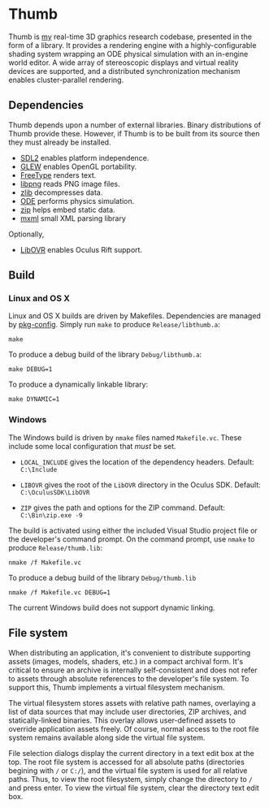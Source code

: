 # Thumb

Thumb is [my](http://kooima.net) real-time 3D graphics research codebase, presented in the form of a library. It provides a rendering engine with a highly-configurable shading system wrapping an ODE physical simulation with an in-engine world editor. A wide array of stereoscopic displays and virtual reality devices are supported, and a distributed synchronization mechanism enables cluster-parallel rendering.

## Dependencies

Thumb depends upon a number of external libraries. Binary distributions of Thumb provide these. However, if Thumb is to be built from its source then they must already be installed.

- [SDL2](http://www.libsdl.org) enables platform independence.
- [GLEW](http://glew.sourceforge.net) enables OpenGL portability.
- [FreeType](http://www.freetype.org) renders text.
- [libpng](http://www.libpng.org) reads PNG image files.
- [zlib](http://www.zlib.net) decompresses data.
- [ODE](http://ode.org) performs physics simulation.
- [zip](http://www.info-zip.org/Zip.html) helps embed static data.
- [mxml](http://www.minixml.org/) small XML parsing library

Optionally,

- [LibOVR](https://developer.oculus.com) enables Oculus Rift support.

## Build

### Linux and OS X

Linux and OS X builds are driven by Makefiles. Dependencies are managed by [pkg-config](http://www.freedesktop.org/wiki/Software/pkg-config/). Simply run `make` to produce `Release/libthumb.a`:

	make

To produce a debug build of the library `Debug/libthumb.a`:

	make DEBUG=1

To produce a dynamically linkable library:

	make DYNAMIC=1

### Windows

The Windows build is driven by `nmake` files named `Makefile.vc`. These include some local configuration that *must* be set.

- `LOCAL_INCLUDE` gives the location of the dependency headers. Default: `C:\Include`

- `LIBOVR` gives the root of the `LibOVR` directory in the Oculus SDK. Default: `C:\OculusSDK\LibOVR`

- `ZIP` gives the path and options for the ZIP command. Default: `C:\Bin\zip.exe -9`

The build is activated using either the included Visual Studio project file or the developer's command prompt. On the command prompt, use `nmake` to produce `Release/thumb.lib`:

	nmake /f Makefile.vc

To produce a debug build of the library `Debug/thumb.lib`

	nmake /f Makefile.vc DEBUG=1

The current Windows build does not support dynamic linking.

## File system

When distributing an application, it's convenient to distribute supporting assets (images, models, shaders, etc.) in a compact archival form. It's critical to ensure an archive is internally self-consistent and does not refer to assets through absolute references to the developer's file system. To support this, Thumb implements a virtual filesystem mechanism.

The virtual filesystem stores assets with relative path names, overlaying a list of data sources that may include user directories, ZIP archives, and statically-linked binaries. This overlay allows user-defined assets to override application assets freely. Of course, normal access to the root file system remains available along side the virtual file system.

File selection dialogs display the current directory in a text edit box at the top. The root file system is accessed for all absolute paths (directories begining with `/` or `C:/`), and the virtual file system is used for all relative paths. Thus, to view the root filesystem, simply change the directory to `/` and press enter. To view the virtual file system, clear the directory text edit box.
